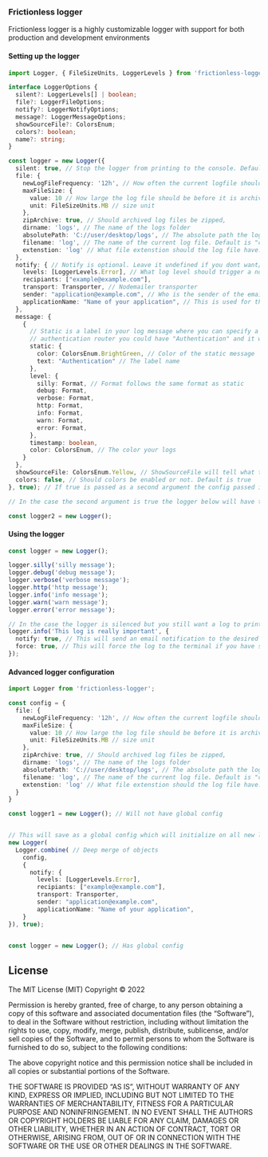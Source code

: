 ### Frictionless logger

Frictionless logger is a highly customizable logger with support for both production and development environments

#### Setting up the logger

```typescript
import Logger, { FileSizeUnits, LoggerLevels } from 'frictionless-logger';

interface LoggerOptions {
  silent?: LoggerLevels[] | boolean;
  file?: LoggerFileOptions;
  notify?: LoggerNotifyOptions;
  message?: LoggerMessageOptions;
  showSourceFile?: ColorsEnum;
  colors?: boolean;
  name?: string;
}

const logger = new Logger({
  silent: true, // Stop the logger from printing to the console. Default is false
  file: {
    newLogFileFrequency: '12h', // How often the current logfile should be archived and a new log file to be created
    maxFileSize: {
      value: 10 // How large the log file should be before it is archived
      unit: FileSizeUnits.MB // size unit
    },
    zipArchive: true, // Should archived log files be zipped,
    dirname: 'logs', // The name of the logs folder
    absolutePath: 'C://user/desktop/logs', // The absolute path the logs folder should be created at
    filename: 'log', // The name of the current log file. Default is "current"
    extenstion: 'log' // What file extenstion should the log file have. Default is log
  },
  notify: { // Notify is optional. Leave it undefined if you dont want/need notifications
    levels: [LoggerLevels.Error], // What log level should trigger a notification. False for disabled which is default
    recipiants: ["example@example.com"],
    transport: Transporter, // Nodemailer transporter
    sender: "application@example.com", // Who is the sender of the email
    applicationName: "Name of your application", // This is used for the subject line in the email
  },
  message: {
    {
      // Static is a label in your log message where you can specify a static message. For example in your
      // authentication router you could have "Authentication" and it would print it in your logs
      static: {
        color: ColorsEnum.BrightGreen, // Color of the static message
        text: "Authentication" // The label name
      },
      level: {
        silly: Format, // Format follows the same format as static
        debug: Format,
        verbose: Format,
        http: Format,
        info: Format,
        warn: Format,
        error: Format,
      },
      timestamp: boolean,
      color: ColorsEnum, // The color your logs
    }
  },
  showSourceFile: ColorsEnum.Yellow, // ShowSourceFile will tell what the name of the file is where your log is comming from. Default is undefined
  colors: false, // Should colors be enabled or not. Default is true
}, true); // If true is passed as a second argument the config passed into the logger constructor will be saved for future initializations of the logger

// In the case the second argument is true the logger below will have the same config

const logger2 = new Logger();
```

#### Using the logger

```typescript
const logger = new Logger();

logger.silly('silly message');
logger.debug('debug message');
logger.verbose('verbose message');
logger.http('http message');
logger.info('info message');
logger.warn('warn message');
logger.error('error message');

// In the case the logger is silenced but you still want a log to print to the console you cant pass an argument after your message
logger.info('This log is really important', {
  notify: true, // This will send an email notification to the desired recipiants
  force: true, // This will force the log to the terminal if you have silenced the logger
});
```

#### Advanced logger configuration

```typescript
import Logger from 'frictionless-logger';

const config = {
  file: {
    newLogFileFrequency: '12h', // How often the current logfile should be archived and a new log file to be created
    maxFileSize: {
      value: 10 // How large the log file should be before it is archived
      unit: FileSizeUnits.MB // size unit
    },
    zipArchive: true, // Should archived log files be zipped,
    dirname: 'logs', // The name of the logs folder
    absolutePath: 'C://user/desktop/logs', // The absolute path the logs folder should be created at
    filename: 'log', // The name of the current log file. Default is "current"
    extenstion: 'log' // What file extenstion should the log file have. Default is log
  }
}

const logger1 = new Logger(); // Will not have global config


// This will save as a global config which will initialize on all new loggers
new Logger(
  Logger.combine( // Deep merge of objects
    config,
    {
      notify: {
        levels: [LoggerLevels.Error],
        recipiants: ["example@example.com"],
        transport: Transporter,
        sender: "application@example.com",
        applicationName: "Name of your application",
    }
}), true);


const logger = new Logger(); // Has global config
```

## License

The MIT License (MIT)
Copyright © 2022 <copyright holders>

Permission is hereby granted, free of charge, to any person obtaining a copy of this software and associated documentation files (the “Software”), to deal in the Software without restriction, including without limitation the rights to use, copy, modify, merge, publish, distribute, sublicense, and/or sell copies of the Software, and to permit persons to whom the Software is furnished to do so, subject to the following conditions:

The above copyright notice and this permission notice shall be included in all copies or substantial portions of the Software.

THE SOFTWARE IS PROVIDED “AS IS”, WITHOUT WARRANTY OF ANY KIND, EXPRESS OR IMPLIED, INCLUDING BUT NOT LIMITED TO THE WARRANTIES OF MERCHANTABILITY, FITNESS FOR A PARTICULAR PURPOSE AND NONINFRINGEMENT. IN NO EVENT SHALL THE AUTHORS OR COPYRIGHT HOLDERS BE LIABLE FOR ANY CLAIM, DAMAGES OR OTHER LIABILITY, WHETHER IN AN ACTION OF CONTRACT, TORT OR OTHERWISE, ARISING FROM, OUT OF OR IN CONNECTION WITH THE SOFTWARE OR THE USE OR OTHER DEALINGS IN THE SOFTWARE.
